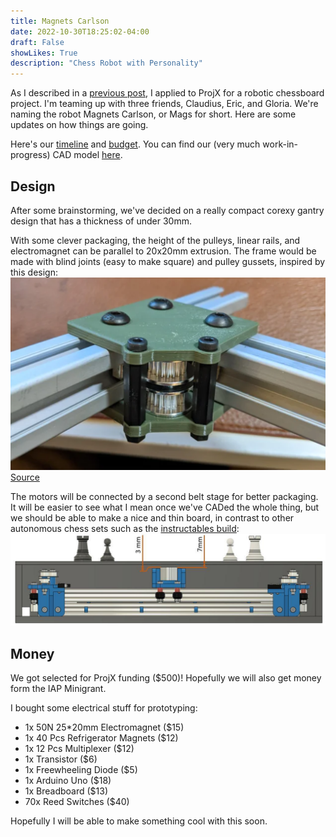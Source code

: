 ```yaml
---
title: Magnets Carlson
date: 2022-10-30T18:25:02-04:00
draft: False
showLikes: True
description: "Chess Robot with Personality"
---
```


As I described in a [previous post](https://kogappa.com/posts/chessbot/), I applied to ProjX for a robotic chessboard project. I'm teaming up with three friends, Claudius, Eric, and Gloria. We're naming the robot Magnets Carlson, or Mags for short. Here are some updates on how things are going.
 
Here's our [timeline](https://docs.google.com/document/d/1dh9BuBSp1R-42owwGCd5NASiz3Vbetl4lbmRfClhc0c/edit?usp=sharing) and [budget](https://docs.google.com/spreadsheets/d/1yqGCbEJ-lgLs7kG5b4U-4LM2qvh067T2bJkhiu7EdD8/edit?usp=sharing). You can find our (very much work-in-progress) CAD model [here](https://cad.onshape.com/documents/2f3e28006e5b2cd6cd052bed/w/872351ec056974a435282c6c/e/17951daab4fa19d5251dfc0d?renderMode=0&uiState=635e0caafc832d756ab13628). 

## Design
After some brainstorming, we've decided on a really compact corexy gantry design that has a thickness of under 30mm.

With some clever packaging, the height of the pulleys, linear rails, and electromagnet can be parallel to 20x20mm extrusion. The frame would be made with blind joints (easy to make square) and pulley gussets, inspired by this design:
![Pulleys](images/corexy_pulleys.png)
[Source](https://www.reddit.com/r/3Dprinting/comments/jnagd2/working_on_a_new_corexy_printer_design/)

The motors will be connected by a second belt stage for better packaging. It will be easier to see what I mean once we've CADed the whole thing, but we should be able to make a nice and thin board, in contrast to other autonomous chess sets such as the [instructables build](https://www.instructables.com/Automated-Chessboard/):
![Cross Section](images/instructables_cross_section.jpg)

## Money
We got selected for ProjX funding ($500)! Hopefully we will also get money form the IAP Minigrant. 

I bought some electrical stuff for prototyping:
 - 1x 50N 25*20mm Electromagnet ($15)
 - 1x 40 Pcs Refrigerator Magnets ($12)
 - 1x 12 Pcs Multiplexer ($12)
 - 1x Transistor ($6)
 - 1x Freewheeling Diode ($5)
 - 1x Arduino Uno ($18)
 - 1x Breadboard ($13)
 - 70x Reed Switches ($40)

 Hopefully I will be able to make something cool with this soon.